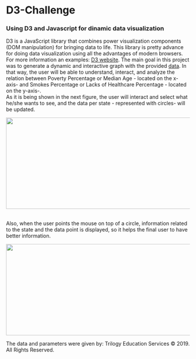 # D3-Challenge
### Using D3 and Javascript for dinamic data visualization 

D3 is a JavaScript library that combines power visualization components (DOM manipulation) for bringing data to life. This library is pretty advance for doing data visualization using all the advantages of modern browsers. 
<br>
For more information an examples: <a href="https://d3js.org/">D3 website</a>.
The main goal in this project was to generate a dynamic and interactive graph with the provided <a href="https://github.com/mariasierralizarazo/D3-Challenge/blob/master/assets/data/data.csv">data</a>. In that way, the user will be able to understand, interact, and analyze the relation between Poverty Percentage or Median Age - located on the x-axis- and Smokes Percentage or Lacks of Healthcare Percentage - located on the y-axis-. <br>
As it is being shown in the next figure, the user will interact and select what he/she wants to see, and the data per state - represented with circles- will be updated. <br>
<p align="center">
  <img width="560" height="250" src="https://github.com/mariasierralizarazo/D3-Challenge/blob/master/figures/final.gif?raw=true">
</p>
<br>
Also, when the user points the mouse on top of a circle, information related to the state and the data point is displayed, so it helps the final user to have better information. 
<br>
<p align="center">
  <img width="560" height="250" src="https://github.com/mariasierralizarazo/D3-Challenge/blob/master/figures/tooltip.gif?raw=true">
</p>
<footer>
The data and parameters were given by: Trilogy Education Services © 2019. All Rights Reserved.
</footer>
